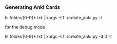 ### Generating Anki Cards

ls folder/[0-9]*.txt | xargs -L1 ./create_anki.py -t

for the debug mode 

ls folder/[0-9]*.txt | xargs -L1 ./create_anki.py -d 0 -t
